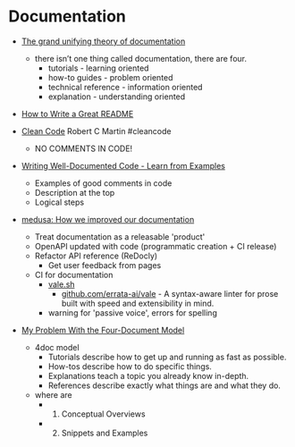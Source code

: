 Documentation
=============

* [The grand unifying theory of documentation](https://documentation.divio.com)
    *  there isn’t one thing called documentation, there are four.
        * tutorials - learning oriented
        * how-to guides - problem oriented
        * technical reference - information oriented
        * explanation - understanding oriented

* [How to Write a Great README](https://www.appsmith.com/blog/write-a-great-readme)

* [Clean Code]() Robert C Martin #cleancode
    * NO COMMENTS IN CODE!
* [Writing Well-Documented Code - Learn from Examples](https://codecatalog.org/2021/09/04/well-documented-code.html)
    * Examples of good comments in code
    * Description at the top
    * Logical steps

* [medusa: How we improved our documentation](https://medusajs.com/blog/how-we-improved-our-documentation/)
    * Treat documentation as a releasable 'product'
    * OpenAPI updated with code (programmatic creation + CI release)
    * Refactor API reference (ReDocly)
        * Get user feedback from pages
    * CI for documentation
        * [vale.sh](https://vale.sh/)
            * [github.com/errata-ai/vale](https://github.com/errata-ai/vale) - A syntax-aware linter for prose built with speed and extensibility in mind. 
        * warning for 'passive voice', errors for spelling

* [My Problem With the Four-Document Model](https://www.hillelwayne.com/post/problems-with-the-4doc-model/)
    * 4doc model
        * Tutorials describe how to get up and running as fast as possible.
        * How-tos describe how to do specific things.
        * Explanations teach a topic you already know in-depth.
        * References describe exactly what things are and what they do.
    * where are
        * 1. Conceptual Overviews
        * 2. Snippets and Examples
